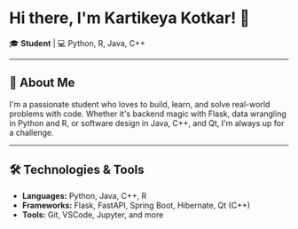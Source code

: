 # Hi there, I'm Kartikeya Kotkar! 👋

🎓 **Student** | 💻 Python, R, Java, C++

---

## 🚀 About Me

I'm a passionate student who loves to build, learn, and solve real-world problems with code. Whether it's backend magic with Flask, data wrangling in Python and R, or software design in Java, C++, and Qt, I'm always up for a challenge.

---

## 🛠️ Technologies & Tools

- **Languages:** Python, Java, C++, R
- **Frameworks:** Flask, FastAPI, Spring Boot, Hibernate, Qt (C++)
- **Tools:** Git, VSCode, Jupyter, and more
